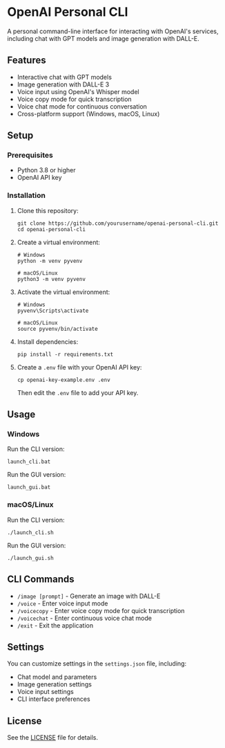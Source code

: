 # OpenAI Personal CLI

A personal command-line interface for interacting with OpenAI's services, including chat with GPT models and image generation with DALL-E.

## Features

- Interactive chat with GPT models
- Image generation with DALL-E 3
- Voice input using OpenAI's Whisper model
- Voice copy mode for quick transcription
- Voice chat mode for continuous conversation
- Cross-platform support (Windows, macOS, Linux)

## Setup

### Prerequisites

- Python 3.8 or higher
- OpenAI API key

### Installation

1. Clone this repository:
   ```
   git clone https://github.com/yourusername/openai-personal-cli.git
   cd openai-personal-cli
   ```

2. Create a virtual environment:
   ```
   # Windows
   python -m venv pyvenv
   
   # macOS/Linux
   python3 -m venv pyvenv
   ```

3. Activate the virtual environment:
   ```
   # Windows
   pyvenv\Scripts\activate
   
   # macOS/Linux
   source pyvenv/bin/activate
   ```

4. Install dependencies:
   ```
   pip install -r requirements.txt
   ```

5. Create a `.env` file with your OpenAI API key:
   ```
   cp openai-key-example.env .env
   ```
   Then edit the `.env` file to add your API key.

## Usage

### Windows

Run the CLI version:
```
launch_cli.bat
```

Run the GUI version:
```
launch_gui.bat
```

### macOS/Linux

Run the CLI version:
```
./launch_cli.sh
```

Run the GUI version:
```
./launch_gui.sh
```

## CLI Commands

- `/image [prompt]` - Generate an image with DALL-E
- `/voice` - Enter voice input mode
- `/voicecopy` - Enter voice copy mode for quick transcription
- `/voicechat` - Enter continuous voice chat mode
- `/exit` - Exit the application

## Settings

You can customize settings in the `settings.json` file, including:
- Chat model and parameters
- Image generation settings
- Voice input settings
- CLI interface preferences

## License

See the [LICENSE](LICENSE) file for details. 